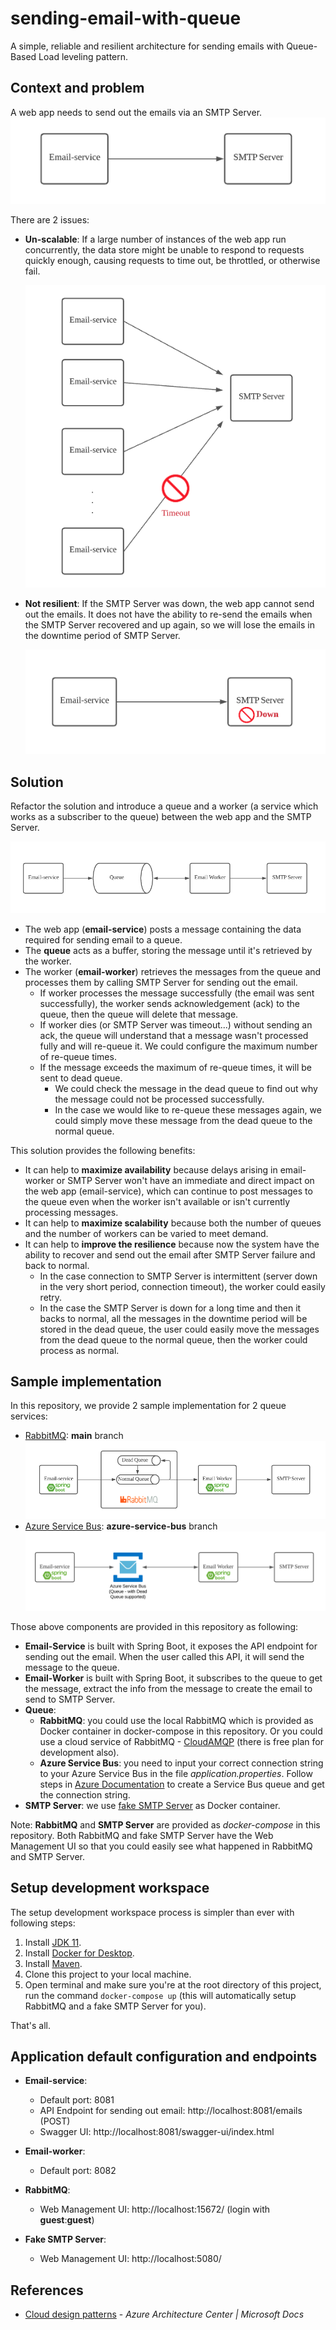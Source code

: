 # sending-email-with-queue

A simple, reliable and resilient architecture for sending emails with Queue-Based Load leveling pattern.

## Context and problem

A web app needs to send out the emails via an SMTP Server.
![Current Architecture](images/current_implementation.png)

There are 2 issues:

- **Un-scalable**: If a large number of instances of the web app run concurrently, the data store might be unable to
  respond to requests quickly enough, causing requests to time out, be throttled, or otherwise fail.
  
  ![Unscalable issue](images/unscalable_issue.png)
  
- **Not resilient**: If the SMTP Server was down, the web app cannot send out the emails. It does not have the ability
  to re-send the emails when the SMTP Server recovered and up again, so we will lose the emails in the downtime period
  of SMTP Server.
  
  ![SMTP Server Down issue](images/smtp_server_down.png)
  

## Solution

Refactor the solution and introduce a queue and a worker (a service which works as a subscriber to the queue) between
the web app and the SMTP Server.

![Email Sending Architecture](images/email_sending_architecture.png)

- The web app (**email-service**) posts a message containing the data required for sending email to a queue.
- The **queue** acts as a buffer, storing the message until it's retrieved by the worker.
- The worker (**email-worker**) retrieves the messages from the queue and processes them by calling SMTP Server for
  sending out the email.
  - If worker processes the message successfully (the email was sent successfully), the worker sends acknowledgement (ack) to the queue, then the queue will delete that message.
  - If worker dies (or SMTP Server was timeout...) without sending an ack, the queue will understand that a message
    wasn't processed fully and will re-queue it. We could configure the maximum number of re-queue times.
  - If the message exceeds the maximum of re-queue times, it will be sent to dead queue.
    - We could check the message in the dead queue to find out why the message could not be processed successfully.
    - In the case we would like to re-queue these messages again, we could simply move these message from the dead queue to the normal queue.

This solution provides the following benefits:

- It can help to **maximize availability** because delays arising in email-worker or SMTP Server won't have an immediate
  and direct impact on the web app (email-service), which can continue to post messages to the queue even when the
  worker isn't available or isn't currently processing messages.
- It can help to **maximize scalability** because both the number of queues and the number of workers can be varied to
  meet demand.
- It can help to **improve the resilience** because now the system have the ability to recover and send out the email
  after SMTP Server failure and back to normal.
  - In the case connection to SMTP Server is intermittent (server down in the very short period, connection timeout),
    the worker could easily retry.
  - In the case the SMTP Server is down for a long time and then it backs to normal, all the messages in the downtime
    period will be stored in the dead queue, the user could easily move the messages from the dead queue to the normal
    queue, then the worker could process as normal.

## Sample implementation

In this repository, we provide 2 sample implementation for 2 queue services:

- [RabbitMQ](https://www.rabbitmq.com/): **main** branch
  ![Sample implementation](images/rabbitmq_implementation.png)
- [Azure Service Bus](https://azure.microsoft.com/en-us/services/service-bus/): **azure-service-bus** branch
  ![Sample implementation](images/azure-service-bus_implementation.png)

Those above components are provided in this repository as following:

- **Email-Service** is built with Spring Boot, it exposes the API endpoint for sending out the email. When the user
  called this API, it will send the message to the queue.
- **Email-Worker** is built with Spring Boot, it subscribes to the queue to get the message, extract the info from the
  message to create the email to send to SMTP Server.
- **Queue**:
  - **RabbitMQ**: you could use the local RabbitMQ which is provided as Docker container in docker-compose in this
    repository. Or you could use a cloud service of RabbitMQ - [CloudAMQP](https://www.cloudamqp.com/) (there is free
    plan for development also).
  - **Azure Service Bus**: you need to input your correct connection string to your Azure Service Bus in the file
    _application.properties_. Follow steps
    in [Azure Documentation](https://docs.microsoft.com/en-us/azure/service-bus-messaging/service-bus-quickstart-portal)
    to create a Service Bus queue and get the connection string.
- **SMTP Server**: we use [fake SMTP Server](https://github.com/gessnerfl/fake-smtp-server) as Docker container.

Note: **RabbitMQ** and **SMTP Server** are provided as _docker-compose_ in this repository. Both RabbitMQ and fake SMTP
Server have the Web Management UI so that you could easily see what happened in RabbitMQ and SMTP Server.

## Setup development workspace

The setup development workspace process is simpler than ever with following steps:

1. Install [JDK 11](https://www.oracle.com/java/technologies/javase-jdk11-downloads.html).
1. Install [Docker for Desktop](https://www.docker.com/products/docker-desktop).
1. Install [Maven](https://maven.apache.org/download.cgi?Preferred=ftp://mirror.reverse.net/pub/apache/).
1. Clone this project to your local machine.
1. Open terminal and make sure you're at the root directory of this project, run the command ```docker-compose up``` (this will automatically setup RabbitMQ and a fake SMTP Server for you).

That's all.

## Application default configuration and endpoints

- **Email-service**:
  - Default port: 8081
  - API Endpoint for sending out email: http://localhost:8081/emails (POST)
  - Swagger UI: http://localhost:8081/swagger-ui/index.html

- **Email-worker**:
  - Default port: 8082

- **RabbitMQ**:
  - Web Management UI: http://localhost:15672/ (login with **guest**:**guest**)

- **Fake SMTP Server**:
  - Web Management UI: http://localhost:5080/

## References
- [Cloud design patterns](https://docs.microsoft.com/en-us/azure/architecture/patterns/) - *Azure Architecture Center |
  Microsoft Docs*

  
